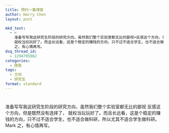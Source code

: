 ```yaml
---
title: 预约一篇博客
author: Harry Chen
layout: post

mkd_text:
  - >
    准备写写我这研究生阶段的研究方向，虽然我们整个实验室都无比的鄙视+反感这个方向，但是既然没有选择了，
    就权当玩玩好了。而且长远看，这是个稳定的赚钱的方向，只不过不适合学生，也不适合做科研，所以尤其不适合学生做科研。Mark
    之，有心情再写。
dsq_thread_id:
  - 1294795062
categories:
  - 随笔
tags:
  - 方向
  - 研究生
format: standard
---
```

# 

准备写写我这研究生阶段的研究方向，虽然我们整个实验室都无比的鄙视 反感这个方向，但是既然没有选择了， 就权当玩玩好了。而且长远看，这是个稳定的赚钱的方向，只不过不适合学生，也不适合做科研，所以尤其不适合学生做科研。Mark 之，有心情再写。
